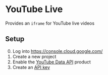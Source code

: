 # YouTube Live

Provides an `iframe` for YouTube live videos

## Setup

0. Log into https://console.cloud.google.com/
1. Create a new project
2. Enable the [YouTube Data API](https://console.cloud.google.com/apis/library/youtube.googleapis.com) product
3. Create an [API key](https://console.cloud.google.com/apis/credentials)
